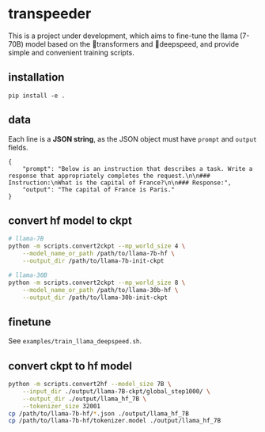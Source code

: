 # transpeeder
This is a project under development, which aims to fine-tune the llama (7-70B) model based on the 🤗transformers and 🚀deepspeed, and provide simple and convenient training scripts.

## installation
```
pip install -e .
```

## data
Each line is a **JSON string**, as the JSON object must have `prompt` and `output` fields.
```
{
    "prompt": "Below is an instruction that describes a task. Write a response that appropriately completes the request.\n\n### Instruction:\nWhat is the capital of France?\n\n### Response:",
    "output": "The capital of France is Paris."
}
```

## convert hf model to ckpt
```bash
# llama-7B
python -m scripts.convert2ckpt --mp_world_size 4 \
    --model_name_or_path /path/to/llama-7b-hf \
    --output_dir /path/to/llama-7b-init-ckpt

# llama-30B
python -m scripts.convert2ckpt --mp_world_size 8 \
    --model_name_or_path /path/to/llama-30b-hf \
    --output_dir /path/to/llama-30b-init-ckpt
```

## finetune
See `examples/train_llama_deepspeed.sh`.


## convert ckpt to hf model
```bash
python -m scripts.convert2hf --model_size 7B \
    --input_dir ./output/llama-7B-ckpt/global_step1000/ \
    --output_dir ./output/llama_hf_7B \
    --tokenizer_size 32001
cp /path/to/llama-7b-hf/*.json ./output/llama_hf_7B
cp /path/to/llama-7b-hf/tokenizer.model ./output/llama_hf_7B
```

